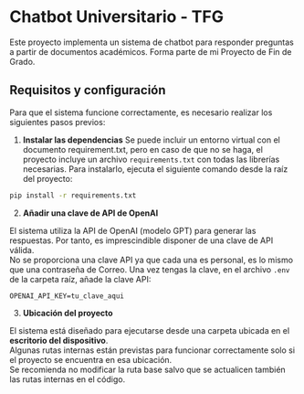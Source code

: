 # Chatbot Universitario - TFG

Este proyecto implementa un sistema de chatbot para responder preguntas a partir de documentos académicos. Forma parte de mi Proyecto de Fin de Grado.

## Requisitos y configuración

Para que el sistema funcione correctamente, es necesario realizar los siguientes pasos previos:

1. **Instalar las dependencias**
Se puede incluir un entorno virtual con el documento requirement.txt, pero en caso de que no se haga, el proyecto incluye un archivo `requirements.txt` con todas las librerías necesarias. Para instalarlo, ejecuta el siguiente comando desde la raíz del proyecto:

```bash
pip install -r requirements.txt
```

2. **Añadir una clave de API de OpenAI**

El sistema utiliza la API de OpenAI (modelo GPT) para generar las respuestas. Por tanto, es imprescindible disponer de una clave de API válida.  
No se proporciona una clave API ya que cada una es personal, es lo mismo que una contraseña de Correo.
Una vez tengas la clave, en el archivo `.env` de la carpeta raíz, añade la clave API:

```env
OPENAI_API_KEY=tu_clave_aqui
```

3. **Ubicación del proyecto**

El sistema está diseñado para ejecutarse desde una carpeta ubicada en el **escritorio del dispositivo**.  
Algunas rutas internas están previstas para funcionar correctamente solo si el proyecto se encuentra en esa ubicación.  
Se recomienda no modificar la ruta base salvo que se actualicen también las rutas internas en el código.
